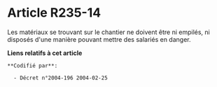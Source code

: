 # Article R235-14

Les matériaux se trouvant sur le chantier ne doivent être ni empilés, ni disposés d'une manière pouvant mettre des salariés
en danger.

**Liens relatifs à cet article**

	**Codifié par**:

	  - Décret n°2004-196 2004-02-25
